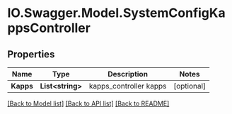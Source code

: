 # IO.Swagger.Model.SystemConfigKappsController
## Properties

Name | Type | Description | Notes
------------ | ------------- | ------------- | -------------
**Kapps** | **List&lt;string&gt;** | kapps_controller kapps | [optional] 

[[Back to Model list]](../README.md#documentation-for-models) [[Back to API list]](../README.md#documentation-for-api-endpoints) [[Back to README]](../README.md)


